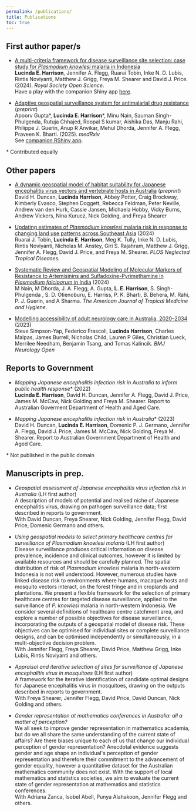 ```yaml
---
permalink: /publications/
title: Publications
toc: true
---
```


## First author paper/s
      
- <a href="https://doi.org/10.1098/rsos.230641">A multi-criteria framework for disease surveillance site selection: case study for *Plasmodium knowlesi* malaria in Indonesia</a>  \
**Lucinda E. Harrison**, Jennifer A. Flegg, Ruarai Tobin, Inke N. D. Lubis, Rintis Noviyanti, Matthew J. Grigg, Freya M. Shearer and David J. Price. (2024). *Royal Society Open Science*.  \
Have a play with the companion Shiny app <a href="http://lucyharrison.shinyapps.io/pk_multicrit_shiny/">here</a>.

- <a href="https://doi.org/10.1101/2025.05.15.25327572 ">Adaptive geospatial surveillance system for antimalarial drug resistance</a> (*preprint*)  \
Apoorv Gupta\*, **Lucinda E. Harrison**\*, Minu Nain, Sauman Singh-Phulgenda, Rutuja Chhajed, Roopal S kumar, Aishika Das, Manju Rahi, Philippe J. Guerin, Anup R Anvikar, Mehul Dhorda, Jennifer A. Flegg, Praveen K. Bharti. (2025). *medRxiv*  \
See <a href="https://lucyharrison.shinyapps.io/pf_drug_resistance_shiny/">companion RShiny app</a>.

\* Contributed equally

## Other papers

- <a href="https://doi.org/10.31219/osf.io/jhqv6_v1">A dynamic geospatial model of habitat suitability for Japanese encephalitis virus vectors and vertebrate hosts in Australia</a> (*preprint*) \
David H. Duncan, **Lucinda Harrison**, Abbey Potter, Craig Brockway, Kimberly Evasco, Stephen Doggett, Rebecca Feldman, Peter Neville, Andrew van den Hurk, Cassie Jansen, Michaela Hobby, Vicky Burns, Andrew Vickers, Nina Kurucz, Nick Golding, and Freya Shearer

- <a href="https://doi.org/10.1371/journal.pntd.0011570">Updating estimates of *Plasmodium knowlesi* malaria risk in response to changing land use patterns across Southeast Asia</a> (2024)  \
Ruarai J. Tobin, **Lucinda E. Harrison**, Meg K. Tully, Inke N. D. Lubis, Rintis Noviyanti, Nicholas M. Anstey, Giri S. Rajahram, Matthew J. Grigg, Jennifer A. Flegg, David J. Price, and Freya M. Shearer. *PLOS Neglected Tropical Diseases.*
          
- <a href="https://doi.org/10.4269/ajtmh.23-0631">Systematic Review 
and Geospatial Modeling of Molecular Markers of Resistance to Artemisinins 
and Sulfadoxine-Pyrimethamine in *Plasmodium falciparum* in India</a> (2024) \
M Nain, M Dhorda, J. A. Flegg, A. Gupta, **L. E. Harrison**, S. Singh-Phulgenda , S. D. Otienoburu, E. Harriss, P. K. Bharti, B. Behera, M. Rahi, P. J. Guerin, and A Sharma. *The American Journal of Tropical Medicine and Hygiene*.
        
- <a href="https://doi.org/10.1136%2Fbmjno-2023-000407">Modelling 
accessibility of adult neurology care in Australia, 2020–2034</a> (2023)  \
Steve Simpson-Yap, Federico Frascoli, **Lucinda Harrison**, Charles Malpas, James Burrell, Nicholas Child, Lauren P Giles, Christian Lueck, Merrilee Needham, Benjamin Tsang, and Tomas Kalincik. *BMJ Neurology Open*

## Reports to Government

- *Mapping Japanese encephalitis infection risk in Australia to inform public health response*\* (2022)  \
  **Lucinda E. Harrison**, David H. Duncan, Jennifer A. Flegg, David J. Price, 
  James M. McCaw, Nick Golding and Freya M. Shearer. Report to Australian 
  Goverment Department of Health and Aged Care.
  
- *Mapping Japanese encephalitis infection risk in Australia*\* (2023)  \
  David H. Duncan, **Lucinda E. Harrison**, Domenic P. J. Germano, Jennifer
  A. Flegg, David J. Price, James M. McCaw, Nick Golding, Freya M. Shearer.
  Report to Australian Government Department of Health and Aged Care.

\* Not published in the public domain
      
## Manuscripts in prep.

- *Geospatial assessment of Japanese encephalitis virus infection risk in Australia* (LH first author)  \
A description of models of potential and realised niche of Japanese encephalitis virus, drawing on pathogen surveillance data; first described in reports to government.  \
With David Duncan, Freya Shearer, Nick Golding, Jennifer Flegg, David Price, Domenic Germano and others.
  
- *Using geospatial models to select primary healthcare centres for surveillance of <i>Plasmodium knowlesi</i> malaria* (LH first author)  \
Disease surveillance produces critical information on disease prevalence, incidence and clinical outcomes, however it is limited by available resources and should be carefully planned. The spatial distribution of risk of <i>Plasmodium knowlesi</i> malaria in north-western Indonesia is not well understood. However, numerous studies have linked disease risk to environments where humans, macaque hosts and mosquito vectors interact, on the forest fringe and in croplands and plantations. We present a flexible framework for the selection of primary healthcare centres for targeted disease surveillance, applied to the surveillance of <i>P. knowlesi</i> malaria in north-western Indonesia. We consider several definitions of healthcare centre catchment area, and explore a number of possible objectives for disease surveillance, incorporating the outputs of a geospatial model of disease risk. These objectives can be optimised for individual sites or complete surveillance designs, and can be optimised independently or simultaneously, in a multi-objective decision problem.  \
With Jennifer Flegg, Freya Shearer, David Price, Matthew Grigg, Inke Lubis, Rintis Noviyanti and others.
  
- *Appraisal and iterative selection of sites for surveillance of Japanese encephalitis virus in mosquitoes* (LH first author)  \
A framework for the iterative identification of candidate optimal designs for 
Japanese encephalitis virus in mosquitoes, drawing on the outputs described in 
reports to government.  \
With Freya Shearer, Jennifer Flegg, David Price, David Duncan, Nick Golding and others.
  
- *Gender representation at mathematics conferences in Australia: all a matter of perception?*  \
We all seek to improve gender representation in mathematics academia, but do we all share the same understanding of the current state of affairs? Are there biases unique to each of us that change our individual perception of gender representation? Anecdotal evidence suggests gender and age shape an individual's perception of gender representation and therefore their commitment to the advancement of gender equality, however a quantitative dataset for the Australian mathematics community does not exist. With the support of local mathematics and statistics societies, we aim to evaluate the current state of gender representation at mathematics and statistics conferences.  \
With Adriana Zanca, Isobel Abell, Punya Alahakoon, Jennifer Flegg and others.

